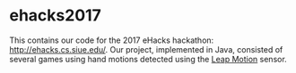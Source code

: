 # ehacks2017
This contains our code for the 2017 eHacks hackathon: http://ehacks.cs.siue.edu/. Our project, implemented in Java, consisted of several games using hand motions detected using the [Leap Motion](https://www.leapmotion.com/) sensor.
